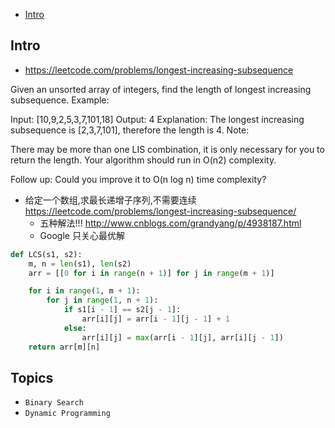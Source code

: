 - [Intro](#intro)

## Intro

- https://leetcode.com/problems/longest-increasing-subsequence

Given an unsorted array of integers, find the length of longest increasing subsequence.
Example:

Input: [10,9,2,5,3,7,101,18]
Output: 4 
Explanation: The longest increasing subsequence is [2,3,7,101], therefore the length is 4. 
Note: 

There may be more than one LIS combination, it is only necessary for you to return the length.
Your algorithm should run in O(n2) complexity.

Follow up: Could you improve it to O(n log n) time complexity?

- 给定一个数组,求最长递增子序列,不需要连续 https://leetcode.com/problems/longest-increasing-subsequence/
  - 五种解法!!! http://www.cnblogs.com/grandyang/p/4938187.html
  - Google 只关心最优解

```py
def LCS(s1, s2):
    m, n = len(s1), len(s2)
    arr = [[0 for i in range(n + 1)] for j in range(m + 1)]

    for i in range(1, m + 1):
        for j in range(1, n + 1):
            if s1[i - 1] == s2[j - 1]:
                arr[i][j] = arr[i - 1][j - 1] + 1
            else:
                arr[i][j] = max(arr[i - 1][j], arr[i][j - 1])
    return arr[m][n]
```

## Topics

- `Binary Search`
- `Dynamic Programming`


